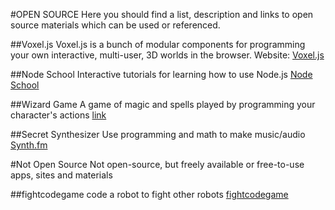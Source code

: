 #OPEN SOURCE
Here you should find a list, description and links to open source materials which can be used or referenced.

##Voxel.js
Voxel.js is a bunch of modular components for programming your own interactive, multi-user, 3D worlds in the browser. Website: [Voxel.js](http://voxeljs.com)

##Node School
Interactive tutorials for learning how to use Node.js
[Node School](http://nodeschool.io)

##Wizard Game
A game of magic and spells played by programming your character's actions
[link]()

##Secret Synthesizer
Use programming and math to make music/audio
[Synth.fm](http://secret.synth.fm)


#Not Open Source
Not open-source, but freely available or free-to-use apps, sites and materials

##fightcodegame
code a robot to fight other robots
[fightcodegame](http://fightcodegame.com/)